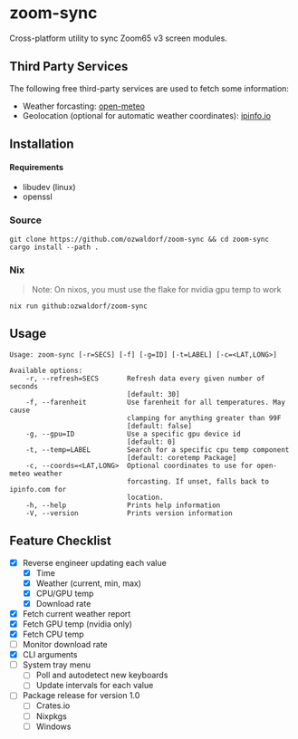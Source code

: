 # zoom-sync

Cross-platform utility to sync Zoom65 v3 screen modules.

## Third Party Services

The following free third-party services are used to fetch some information:

- Weather forcasting: [open-meteo](https://open-meteo.com)
- Geolocation (optional for automatic weather coordinates): [ipinfo.io](https://ipinfo.io)

## Installation

#### Requirements

- libudev (linux)
- openssl

### Source

```
git clone https://github.com/ozwaldorf/zoom-sync && cd zoom-sync
cargo install --path .
```

### Nix

> Note: On nixos, you must use the flake for nvidia gpu temp to work

```
nix run github:ozwaldorf/zoom-sync
```

## Usage

```
Usage: zoom-sync [-r=SECS] [-f] [-g=ID] [-t=LABEL] [-c=<LAT,LONG>]

Available options:
    -r, --refresh=SECS       Refresh data every given number of seconds
                             [default: 30]
    -f, --farenheit          Use farenheit for all temperatures. May cause
                             clamping for anything greater than 99F
                             [default: false]
    -g, --gpu=ID             Use a specific gpu device id
                             [default: 0]
    -t, --temp=LABEL         Search for a specific cpu temp component
                             [default: coretemp Package]
    -c, --coords=<LAT,LONG>  Optional coordinates to use for open-meteo weather
                             forcasting. If unset, falls back to ipinfo.com for
                             location.
    -h, --help               Prints help information
    -V, --version            Prints version information
```

## Feature Checklist

- [x] Reverse engineer updating each value
  - [x] Time
  - [x] Weather (current, min, max)
  - [x] CPU/GPU temp
  - [x] Download rate
- [x] Fetch current weather report
- [x] Fetch GPU temp (nvidia only)
- [x] Fetch CPU temp
- [ ] Monitor download rate
- [x] CLI arguments
- [ ] System tray menu
  - [ ] Poll and autodetect new keyboards
  - [ ] Update intervals for each value
- [ ] Package release for version 1.0
  - [ ] Crates.io
  - [ ] Nixpkgs
  - [ ] Windows
